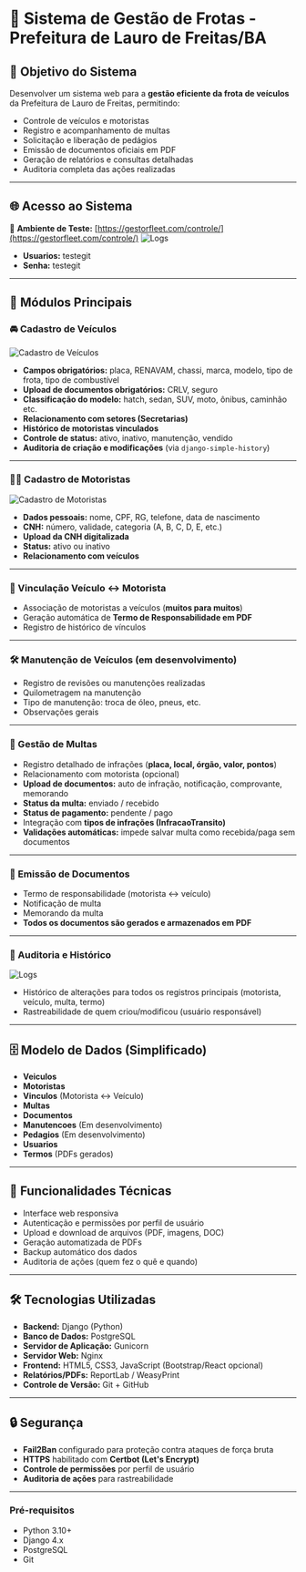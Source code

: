 # 🚗 Sistema de Gestão de Frotas - Prefeitura de Lauro de Freitas/BA

## 🎯 Objetivo do Sistema
Desenvolver um sistema web para a **gestão eficiente da frota de veículos** da Prefeitura de Lauro de Freitas, permitindo:
- Controle de veículos e motoristas
- Registro e acompanhamento de multas
- Solicitação e liberação de pedágios
- Emissão de documentos oficiais em PDF
- Geração de relatórios e consultas detalhadas
- Auditoria completa das ações realizadas

---

## 🌐 Acesso ao Sistema
🔗 **Ambiente de Teste:** [https://gestorfleet.com/controle/](https://gestorfleet.com/controle/)
![Logs](docs/ilustracao/login.png)
- **Usuarios:** testegit    
- **Senha:** testegit
---

## 🧩 Módulos Principais

### 🚘 Cadastro de Veículos
![Cadastro de Veículos](docs/ilustracao/painel-de-veiculos.png)
- **Campos obrigatórios:** placa, RENAVAM, chassi, marca, modelo, tipo de frota, tipo de combustível  
- **Upload de documentos obrigatórios:** CRLV, seguro  
- **Classificação do modelo:** hatch, sedan, SUV, moto, ônibus, caminhão etc.  
- **Relacionamento com setores (Secretarias)**  
- **Histórico de motoristas vinculados**  
- **Controle de status:** ativo, inativo, manutenção, vendido  
- **Auditoria de criação e modificações** (via `django-simple-history`)  

---

### 👨‍✈️ Cadastro de Motoristas
![Cadastro de Motoristas](docs/ilustracao/condutor.png)
- **Dados pessoais:** nome, CPF, RG, telefone, data de nascimento  
- **CNH:** número, validade, categoria (A, B, C, D, E, etc.)  
- **Upload da CNH digitalizada**  
- **Status:** ativo ou inativo  
- **Relacionamento com veículos**  

---

### 🔗 Vinculação Veículo ↔ Motorista
- Associação de motoristas a veículos (**muitos para muitos**)  
- Geração automática de **Termo de Responsabilidade em PDF**  
- Registro de histórico de vínculos  

---

### 🛠️ Manutenção de Veículos (em desenvolvimento)
- Registro de revisões ou manutenções realizadas  
- Quilometragem na manutenção  
- Tipo de manutenção: troca de óleo, pneus, etc.  
- Observações gerais  

---

### 🚨 Gestão de Multas
- Registro detalhado de infrações (**placa, local, órgão, valor, pontos**)  
- Relacionamento com motorista (opcional)  
- **Upload de documentos:** auto de infração, notificação, comprovante, memorando  
- **Status da multa:** enviado / recebido  
- **Status de pagamento:** pendente / pago  
- Integração com **tipos de infrações (InfracaoTransito)**  
- **Validações automáticas:** impede salvar multa como recebida/paga sem documentos  

---

### 🧾 Emissão de Documentos
- Termo de responsabilidade (motorista ↔ veículo)  
- Notificação de multa  
- Memorando da multa  
- **Todos os documentos são gerados e armazenados em PDF**  

---

### 📂 Auditoria e Histórico
![Logs](docs/ilustracao/logs.png)
- Histórico de alterações para todos os registros principais (motorista, veículo, multa, termo)  
- Rastreabilidade de quem criou/modificou (usuário responsável)  

---

## 🗄️ Modelo de Dados (Simplificado)
- **Veiculos**
- **Motoristas**
- **Vinculos** (Motorista ↔ Veículo)
- **Multas**
- **Documentos**
- **Manutencoes** (Em desenvolvimento)
- **Pedagios** (Em desenvolvimento)
- **Usuarios**
- **Termos** (PDFs gerados)

---

## 📌 Funcionalidades Técnicas
- Interface web responsiva  
- Autenticação e permissões por perfil de usuário  
- Upload e download de arquivos (PDF, imagens, DOC)  
- Geração automatizada de PDFs  
- Backup automático dos dados  
- Auditoria de ações (quem fez o quê e quando)  

---

## 🛠️ Tecnologias Utilizadas
- **Backend:** Django (Python)  
- **Banco de Dados:** PostgreSQL  
- **Servidor de Aplicação:** Gunicorn  
- **Servidor Web:** Nginx  
- **Frontend:** HTML5, CSS3, JavaScript (Bootstrap/React opcional)  
- **Relatórios/PDFs:** ReportLab / WeasyPrint  
- **Controle de Versão:** Git + GitHub  

---

## 🔒 Segurança
- **Fail2Ban** configurado para proteção contra ataques de força bruta  
- **HTTPS** habilitado com **Certbot (Let's Encrypt)**  
- **Controle de permissões** por perfil de usuário  
- **Auditoria de ações** para rastreabilidade  

---

### Pré-requisitos
- Python 3.10+  
- Django 4.x  
- PostgreSQL  
- Git  

